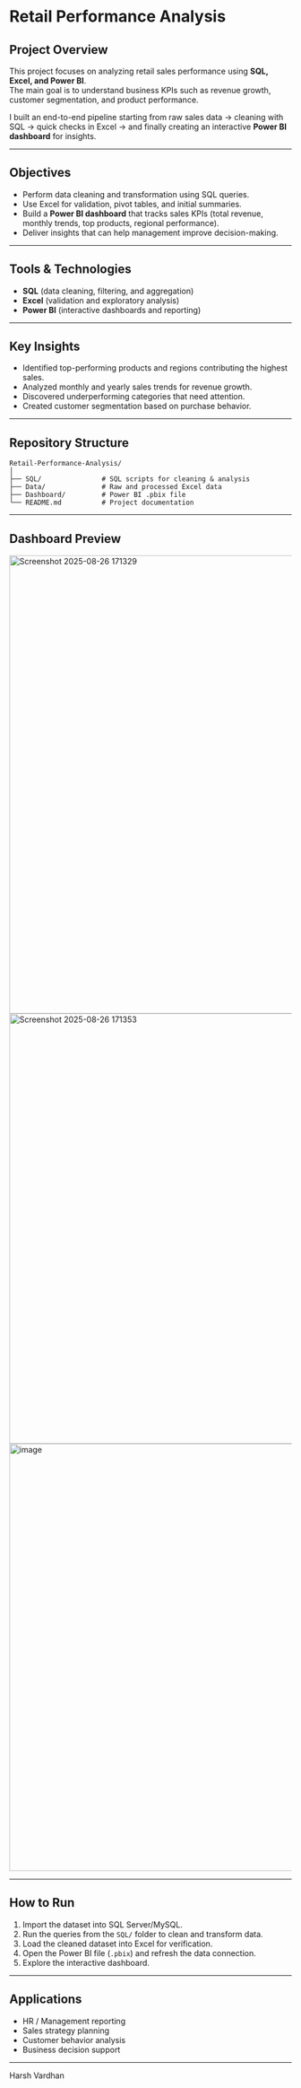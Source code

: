 #  Retail Performance Analysis  

##  Project Overview  
This project focuses on analyzing retail sales performance using **SQL, Excel, and Power BI**.  
The main goal is to understand business KPIs such as revenue growth, customer segmentation, and product performance.  

I built an end-to-end pipeline starting from raw sales data → cleaning with SQL → quick checks in Excel → and finally creating an interactive **Power BI dashboard** for insights.  

---

##  Objectives  
- Perform data cleaning and transformation using SQL queries.  
- Use Excel for validation, pivot tables, and initial summaries.  
- Build a **Power BI dashboard** that tracks sales KPIs (total revenue, monthly trends, top products, regional performance).  
- Deliver insights that can help management improve decision-making.  

---

##  Tools & Technologies  
- **SQL** (data cleaning, filtering, and aggregation)  
- **Excel** (validation and exploratory analysis)  
- **Power BI** (interactive dashboards and reporting)  

---

##  Key Insights  
- Identified top-performing products and regions contributing the highest sales.  
- Analyzed monthly and yearly sales trends for revenue growth.  
- Discovered underperforming categories that need attention.  
- Created customer segmentation based on purchase behavior.  

---

##  Repository Structure  
```
Retail-Performance-Analysis/
│
├── SQL/               # SQL scripts for cleaning & analysis
├── Data/              # Raw and processed Excel data
├── Dashboard/         # Power BI .pbix file
└── README.md          # Project documentation
```

---

##  Dashboard Preview  
<img width="1496" height="817" alt="Screenshot 2025-08-26 171329" src="https://github.com/user-attachments/assets/e980a2e6-ffbd-4bd0-9fae-e35f2444915f" />
<img width="1509" height="767" alt="Screenshot 2025-08-26 171353" src="https://github.com/user-attachments/assets/59c8170a-fbfe-44b7-998e-ddbd1162e6c5" />
<img width="1449" height="762" alt="image" src="https://github.com/user-attachments/assets/9ff00239-7613-4159-b2a3-c2fd76cbd76f" />


---

##  How to Run  
1. Import the dataset into SQL Server/MySQL.  
2. Run the queries from the `SQL/` folder to clean and transform data.  
3. Load the cleaned dataset into Excel for verification.  
4. Open the Power BI file (`.pbix`) and refresh the data connection.  
5. Explore the interactive dashboard.  

---

##  Applications  
- HR / Management reporting  
- Sales strategy planning  
- Customer behavior analysis  
- Business decision support
  
- ---
Harsh Vardhan
